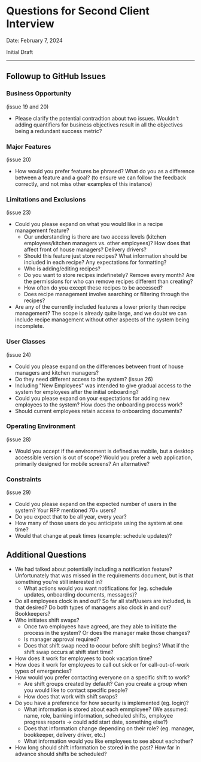# Questions for Second Client Interview

Date: February 7, 2024

Initial Draft

---

## Followup to GitHub Issues

### Business Opportunity
(issue 19 and 20)
- Please clarify the potential contradtion about two issues. Wouldn't adding quantifiers for business objectives result in all the objectives being a redundant success metric?

### Major Features
(issue 20)
- How would you prefer features be phrased? What do you as a difference between a feature and a goal? (to ensure we can follow the feedback correctly, and not miss other examples of this instance)

### Limitations and Exclusions
(issue 23)
- Could you please expand on what you would like in a recipe management feature? 
   - Our understanding is there are two access levels (kitchen employees/kitchen managers vs. other employees)? How does that affect front of house managers? Delivery drivers?
   - Should this feature just store recipes? What information should be included in each recipe? Any expectations for formatting?
   - Who is adding/editing recipes?
   - Do you want to store recipes indefinetely? Remove every month? Are the permissions for who can remove recipes different than creating?
   - How often do you except these recipes to be accessed?
   - Does recipe management involve searching or filtering through the recipes?
- Are any of the currently included features a lower priority than recipe management? The scope is already quite large, and we doubt we can include recipe management without other aspects of the system being incomplete.

### User Classes
(issue 24)
- Could you please expand on the differences between front of house managers and kitchen managers?
- Do they need different access to the system? 
(issue 26)
- Including "New Employees" was intended to give gradual access to the system for employees after the initial onboarding?
- Could you please expand on your expectations for adding new employees to the system? How does the onboarding process work? 
- Should current employees retain access to onboarding documents?

### Operating Environment
(issue 28)
- Would you accept if the environment is defined as mobile, but a desktop accessible version is out of scope? Would you prefer a web application, primarily designed for mobile screens? An alternative?

### Constraints
(issue 29)
- Could you please expand on the expected number of users in the system? Your RFP mentioned 70+ users?
- Do you expect that to be all year, every year?
- How many of those users do you anticipate using the system at one time?
- Would that change at peak times (example: schedule updates)?

## Additional Questions
- We had talked about potentially including a notification feature? Unfortunately that was missed in the requirements document, but is that something you're still interested in?
   - What actions would you want notifications for (eg. schedule updates, onboarding documents, messages)?
- Do all employees clock in and out? So far all staff/users are included, is that desired? Do both types of managers also clock in and out? Bookkeepers?
- Who initiates shift swaps?
   - Once two employees have agreed, are they able to initiate the process in the system? Or does the manager make those changes?
   - Is manager approval required?
   - Does that shift swap need to occur before shift begins? What if the shift swap occurs at shift start time?
- How does it work for employees to book vacation time?
- How does it work for employees to call out sick or for call-out-of-work types of emergencies?
- How would you prefer contacting everyone on a specific shift to work?
   - Are shift groups created by default? Can you create a group when you would like to contact specific people?
   - How does that work with shift swaps?
- Do you have a preference for how security is implemented (eg. login)?
   - What information is stored about each emmployee? (We assumed: name, role, banking information, scheduled shifts, employee progress reports -> could add start date, something else?)
   - Does that information change depending on their role? (eg. manager, bookkeeper, delivery driver, etc.)
   - What information would you like employees to see about eachother?
- How long should shift information be stored in the past? How far in advance should shifts be scheduled? 

